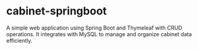 # cabinet-springboot
A simple web application using Spring Boot and Thymeleaf with CRUD operations. It integrates with MySQL to manage and organize cabinet data efficiently.
